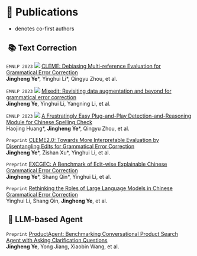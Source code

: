 # 📝 Publications 
* denotes co-first authors

## &nbsp;📚 Text Correction

``EMNLP 2023`` [![](https://img.shields.io/github/stars/THUKElab/CLEME?style=social&label=Code+Stars)](https://github.com/THUKElab/CLEME)
[CLEME: Debiasing Multi-reference Evaluation for Grammatical Error Correction](https://aclanthology.org/2023.emnlp-main.378/)  
**Jingheng Ye**\*, Yinghui Li\*, Qingyu Zhou, et al.

``EMNLP 2023`` [![](https://img.shields.io/github/stars/THUKElab/MixEdit?style=social&label=Code+Stars)](https://github.com/THUKElab/MixEdit)
[Mixedit: Revisiting data augmentation and beyond for grammatical error correction](https://aclanthology.org/2023.findings-emnlp.681/)  
**Jingheng Ye**, Yinghui Li, Yangning Li, et al.

``EMNLP 2023`` [![](https://img.shields.io/github/stars/THUKElab/DR-CSC?style=social&label=Code+Stars)](https://github.com/THUKElab/DR-CSC)
[A Frustratingly Easy Plug-and-Play Detection-and-Reasoning Module for Chinese Spelling Check](https://aclanthology.org/2023.findings-emnlp.771/)  
Haojing Huang\*, **Jingheng Ye**\*, Qingyu Zhou, et al.

``Preprint`` [CLEME2.0: Towards More Interpretable Evaluation by Disentangling Edits for Grammatical Error Correction](https://arxiv.org/pdf/2407.00934)  
**Jingheng Ye**\*, Zishan Xu\*, Yinghui Li, et al.

``Preprint`` [EXCGEC: A Benchmark of Edit-wise Explainable Chinese Grammatical Error Correction](https://arxiv.org/pdf/2407.00924)  
**Jingheng Ye**\*, Shang Qin\*, Yinghui Li, et al.

``Preprint`` [Rethinking the Roles of Large Language Models in Chinese Grammatical Error Correction](https://arxiv.org/pdf/2402.11420)  
Yinghui Li, Shang Qin, **Jingheng Ye**, et al.


## &nbsp;🤖 LLM-based Agent

``Preprint`` [ProductAgent: Benchmarking Conversational Product Search Agent with Asking Clarification Questions](https://arxiv.org/pdf/2407.00942)  
**Jingheng Ye**, Yong Jiang, Xiaobin Wang, et al.

